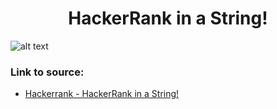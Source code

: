 <h1 align="center">HackerRank in a String!</h1>

![alt text](https://images2.imgbox.com/23/25/YgsS6z4F_o.png?raw=true)


### Link to source: 
- <a href="https://www.hackerrank.com/challenges/hackerrank-in-a-string/problem">Hackerrank - HackerRank in a String!</a>

